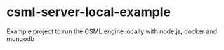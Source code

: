 # csml-server-local-example
Example project to run the CSML engine locally with node.js, docker and mongodb
